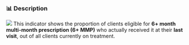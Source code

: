 ### 📊 Description
![]({serverBaseURL}/config/duft.png)
This indicator shows the proportion of clients eligible for **6+ month multi-month prescription (6+ MMP)** who actually received it at their **last visit**, out of all clients currently on treatment.